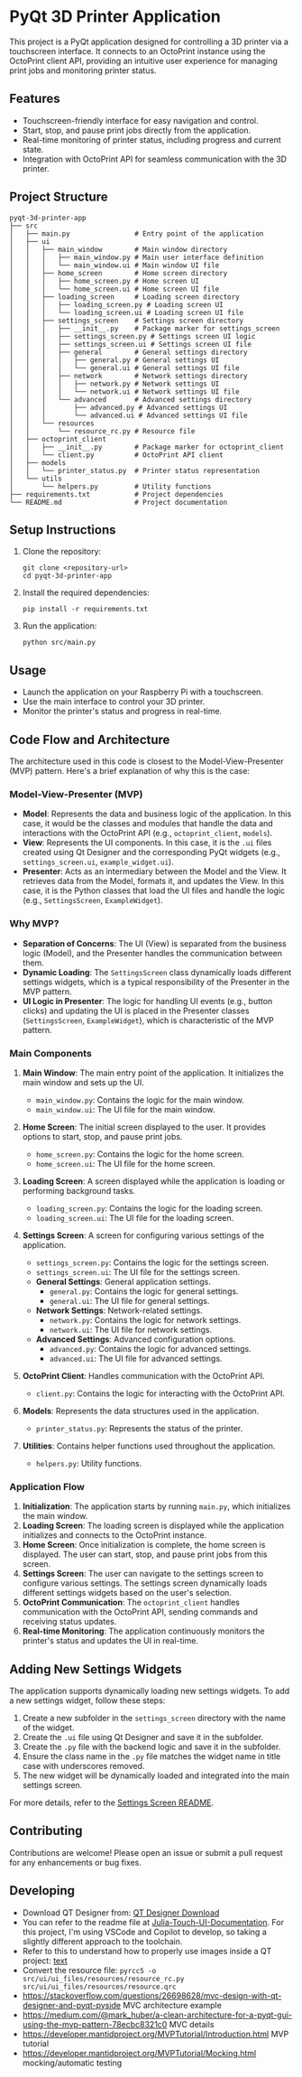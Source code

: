 # PyQt 3D Printer Application

This project is a PyQt application designed for controlling a 3D printer via a touchscreen interface. It connects to an OctoPrint instance using the OctoPrint client API, providing an intuitive user experience for managing print jobs and monitoring printer status.

## Features

- Touchscreen-friendly interface for easy navigation and control.
- Start, stop, and pause print jobs directly from the application.
- Real-time monitoring of printer status, including progress and current state.
- Integration with OctoPrint API for seamless communication with the 3D printer.

## Project Structure

```
pyqt-3d-printer-app
├── src
│   ├── main.py                # Entry point of the application
│   ├── ui
│   │   ├── main_window        # Main window directory
│   │   │   ├── main_window.py # Main user interface definition
│   │   │   └── main_window.ui # Main window UI file
│   │   ├── home_screen        # Home screen directory
│   │   │   ├── home_screen.py # Home screen UI
│   │   │   └── home_screen.ui # Home screen UI file
│   │   ├── loading_screen     # Loading screen directory
│   │   │   ├── loading_screen.py # Loading screen UI
│   │   │   └── loading_screen.ui # Loading screen UI file
│   │   ├── settings_screen    # Settings screen directory
│   │   │   ├── __init__.py    # Package marker for settings_screen
│   │   │   ├── settings_screen.py # Settings screen UI logic
│   │   │   ├── settings_screen.ui # Settings screen UI file
│   │   │   ├── general        # General settings directory
│   │   │   │   ├── general.py # General settings UI
│   │   │   │   └── general.ui # General settings UI file
│   │   │   ├── network        # Network settings directory
│   │   │   │   ├── network.py # Network settings UI
│   │   │   │   └── network.ui # Network settings UI file
│   │   │   └── advanced       # Advanced settings directory
│   │   │       ├── advanced.py # Advanced settings UI
│   │   │       └── advanced.ui # Advanced settings UI file
│   │   └── resources
│   │       └── resource_rc.py # Resource file
│   ├── octoprint_client
│   │   ├── __init__.py        # Package marker for octoprint_client
│   │   └── client.py          # OctoPrint API client
│   ├── models
│   │   └── printer_status.py  # Printer status representation
│   └── utils
│       └── helpers.py         # Utility functions
├── requirements.txt           # Project dependencies
└── README.md                  # Project documentation
```

## Setup Instructions

1. Clone the repository:
   ```
   git clone <repository-url>
   cd pyqt-3d-printer-app
   ```

2. Install the required dependencies:
   ```
   pip install -r requirements.txt
   ```

3. Run the application:
   ```
   python src/main.py
   ```

## Usage

- Launch the application on your Raspberry Pi with a touchscreen.
- Use the main interface to control your 3D printer.
- Monitor the printer's status and progress in real-time.

## Code Flow and Architecture

The architecture used in this code is closest to the Model-View-Presenter (MVP) pattern. Here's a brief explanation of why this is the case:

### Model-View-Presenter (MVP)

- **Model**: Represents the data and business logic of the application. In this case, it would be the classes and modules that handle the data and interactions with the OctoPrint API (e.g., `octoprint_client`, `models`).
- **View**: Represents the UI components. In this case, it is the `.ui` files created using Qt Designer and the corresponding PyQt widgets (e.g., `settings_screen.ui`, `example_widget.ui`).
- **Presenter**: Acts as an intermediary between the Model and the View. It retrieves data from the Model, formats it, and updates the View. In this case, it is the Python classes that load the UI files and handle the logic (e.g., `SettingsScreen`, `ExampleWidget`).

### Why MVP?

- **Separation of Concerns**: The UI (View) is separated from the business logic (Model), and the Presenter handles the communication between them.
- **Dynamic Loading**: The `SettingsScreen` class dynamically loads different settings widgets, which is a typical responsibility of the Presenter in the MVP pattern.
- **UI Logic in Presenter**: The logic for handling UI events (e.g., button clicks) and updating the UI is placed in the Presenter classes (`SettingsScreen`, `ExampleWidget`), which is characteristic of the MVP pattern.

### Main Components

1. **Main Window**: The main entry point of the application. It initializes the main window and sets up the UI.
   - `main_window.py`: Contains the logic for the main window.
   - `main_window.ui`: The UI file for the main window.

2. **Home Screen**: The initial screen displayed to the user. It provides options to start, stop, and pause print jobs.
   - `home_screen.py`: Contains the logic for the home screen.
   - `home_screen.ui`: The UI file for the home screen.

3. **Loading Screen**: A screen displayed while the application is loading or performing background tasks.
   - `loading_screen.py`: Contains the logic for the loading screen.
   - `loading_screen.ui`: The UI file for the loading screen.

4. **Settings Screen**: A screen for configuring various settings of the application.
   - `settings_screen.py`: Contains the logic for the settings screen.
   - `settings_screen.ui`: The UI file for the settings screen.
   - **General Settings**: General application settings.
     - `general.py`: Contains the logic for general settings.
     - `general.ui`: The UI file for general settings.
   - **Network Settings**: Network-related settings.
     - `network.py`: Contains the logic for network settings.
     - `network.ui`: The UI file for network settings.
   - **Advanced Settings**: Advanced configuration options.
     - `advanced.py`: Contains the logic for advanced settings.
     - `advanced.ui`: The UI file for advanced settings.

5. **OctoPrint Client**: Handles communication with the OctoPrint API.
   - `client.py`: Contains the logic for interacting with the OctoPrint API.

6. **Models**: Represents the data structures used in the application.
   - `printer_status.py`: Represents the status of the printer.

7. **Utilities**: Contains helper functions used throughout the application.
   - `helpers.py`: Utility functions.

### Application Flow

1. **Initialization**: The application starts by running `main.py`, which initializes the main window.
2. **Loading Screen**: The loading screen is displayed while the application initializes and connects to the OctoPrint instance.
3. **Home Screen**: Once initialization is complete, the home screen is displayed. The user can start, stop, and pause print jobs from this screen.
4. **Settings Screen**: The user can navigate to the settings screen to configure various settings. The settings screen dynamically loads different settings widgets based on the user's selection.
5. **OctoPrint Communication**: The `octoprint_client` handles communication with the OctoPrint API, sending commands and receiving status updates.
6. **Real-time Monitoring**: The application continuously monitors the printer's status and updates the UI in real-time.

## Adding New Settings Widgets

The application supports dynamically loading new settings widgets. To add a new settings widget, follow these steps:

1. Create a new subfolder in the `settings_screen` directory with the name of the widget.
2. Create the `.ui` file using Qt Designer and save it in the subfolder.
3. Create the `.py` file with the backend logic and save it in the subfolder.
4. Ensure the class name in the `.py` file matches the widget name in title case with underscores removed.
5. The new widget will be dynamically loaded and integrated into the main settings screen.

For more details, refer to the [Settings Screen README](src/ui/settings_screen/README.md).

## Contributing

Contributions are welcome! Please open an issue or submit a pull request for any enhancements or bug fixes.

## Developing

- Download QT Designer from: [QT Designer Download](https://build-system.fman.io/qt-designer-download)
- You can refer to the readme file at [Julia-Touch-UI-Documentation](https://github.com/FracktalWorks/Julia-Touch-UI-Documentation). For this project, I'm using VSCode and Copilot to develop, so taking a slightly different approach to the toolchain.
- Refer to this to understand how to properly use images inside a QT project: [text](https://www.youtube.com/watch?v=LceWgvYSVkQ)
- Convert the resource file: `pyrcc5 -o src/ui/ui_files/resources/resource_rc.py src/ui/ui_files/resources/resource.qrc`
- https://stackoverflow.com/questions/26698628/mvc-design-with-qt-designer-and-pyqt-pyside MVC architecture example
- https://medium.com/@mark_huber/a-clean-architecture-for-a-pyqt-gui-using-the-mvp-pattern-78ecbc8321c0 MVC details
- https://developer.mantidproject.org/MVPTutorial/Introduction.html MVP tutorial
- https://developer.mantidproject.org/MVPTutorial/Mocking.html mocking/automatic testing

